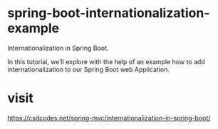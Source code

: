 # spring-boot-internationalization-example
Internationalization in Spring Boot.

In this tutorial, we’ll explore with the help of an example how to add internationalization to our Spring Boot web Application.

# visit
https://csdcodes.net/spring-mvc/internationalization-in-spring-boot/

